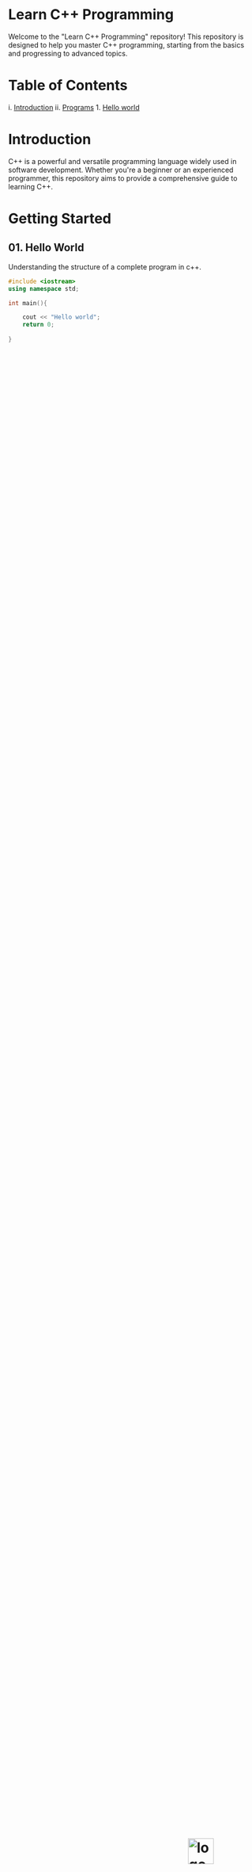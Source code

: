# Learn C++ Programming <span style="position :absolute ; margin-left:3%;bottom:4%;"><img src="https://isocpp.org/assets/images/cpp_logo.png" alt="logo" width="52px" height="52px"></span>

Welcome to the "Learn C++ Programming" repository! This repository is designed to help you master C++ programming, starting from the basics and progressing to advanced topics.

# Table of Contents

i. [Introduction](#introduction)
ii. [Programs]()
    1. [Hello world](#01-hello-world)


# Introduction

C++ is a powerful and versatile programming language widely used in software development. Whether you're a beginner or an experienced programmer, this repository aims to provide a comprehensive guide to learning C++.

# Getting Started

## 01. Hello World
Understanding the structure of a complete program in c++.

```cpp
#include <iostream>
using namespace std;

int main(){

    cout << "Hello world";
    return 0;
    
}
```


